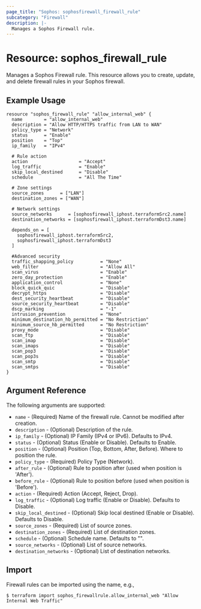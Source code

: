 ```yaml
---
page_title: "Sophos: sophosfirewall_firewall_rule"
subcategory: "Firewall"
description: |-
  Manages a Sophos Firewall rule.
---
```


# Resource: sophos_firewall_rule

Manages a Sophos Firewall rule. This resource allows you to create, update, and delete firewall rules in your Sophos firewall.

## Example Usage

```hcl
resource "sophos_firewall_rule" "allow_internal_web" {
  name        = "allow_internal_web"
  description = "Allow HTTP/HTTPS traffic from LAN to WAN"
  policy_type = "Network"
  status      = "Enable"
  position    = "Top"
  ip_family   = "IPv4"
  
  # Rule action
  action                   = "Accept"
  log_traffic              = "Enable"
  skip_local_destined      = "Disable"
  schedule                 = "All The Time"
  
  # Zone settings
  source_zones      = ["LAN"]
  destination_zones = ["WAN"]
  
  # Network settings
  source_networks      = [sophosfirewall_iphost.terraformSrc2.name]
  destination_networks = [sophosfirewall_iphost.terraformDst3.name]

  depends_on = [
    sophosfirewall_iphost.terraformSrc2,
    sophosfirewall_iphost.terraformDst3
  ]

  #Advanced security
  traffic_shapping_policy          = "None"
  web_filter                       = "Allow All"
  scan_virus                       = "Enable"
  zero_day_protection              = "Enable"
  application_control              = "None"
  block_quick_quic                 = "Disable" 
  decrypt_https                    = "Disable" 
  dest_security_heartbeat          = "Disable" 
  source_security_heartbeat        = "Disable"
  dscp_marking                     = "-1" 
  intrusion_prevention             = "None" 
  minimum_destination_hb_permitted = "No Restriction" 
  minimum_source_hb_permitted      = "No Restriction" 
  proxy_mode                       = "Disable" 
  scan_ftp                         = "Disable" 
  scan_imap                        = "Disable" 
  scan_imaps                       = "Disable" 
  scan_pop3                        = "Disable" 
  scan_pop3s                       = "Disable" 
  scan_smtp                        = "Disable" 
  scan_smtps                       = "Disable" 
}
```

## Argument Reference

The following arguments are supported:

* `name` - (Required) Name of the firewall rule. Cannot be modified after creation.
* `description` - (Optional) Description of the rule.
* `ip_family` - (Optional) IP Family (IPv4 or IPv6). Defaults to IPv4.
* `status` - (Optional) Status (Enable or Disable). Defaults to Enable.
* `position` - (Optional) Position (Top, Bottom, After, Before). Where to position the rule.
* `policy_type` - (Required) Policy Type (Network).
* `after_rule` - (Optional) Rule to position after (used when position is 'After').
* `before_rule` - (Optional) Rule to position before (used when position is 'Before').
* `action` - (Required) Action (Accept, Reject, Drop).
* `log_traffic` - (Optional) Log traffic (Enable or Disable). Defaults to Disable.
* `skip_local_destined` - (Optional) Skip local destined (Enable or Disable). Defaults to Disable.
* `source_zones` - (Required) List of source zones.
* `destination_zones` - (Required) List of destination zones.
* `schedule` - (Optional) Schedule name. Defaults to "".
* `source_networks` - (Optional) List of source networks.
* `destination_networks` - (Optional) List of destination networks.

## Import

Firewall rules can be imported using the name, e.g.,

```
$ terraform import sophos_firewallrule.allow_internal_web "Allow Internal Web Traffic"
```